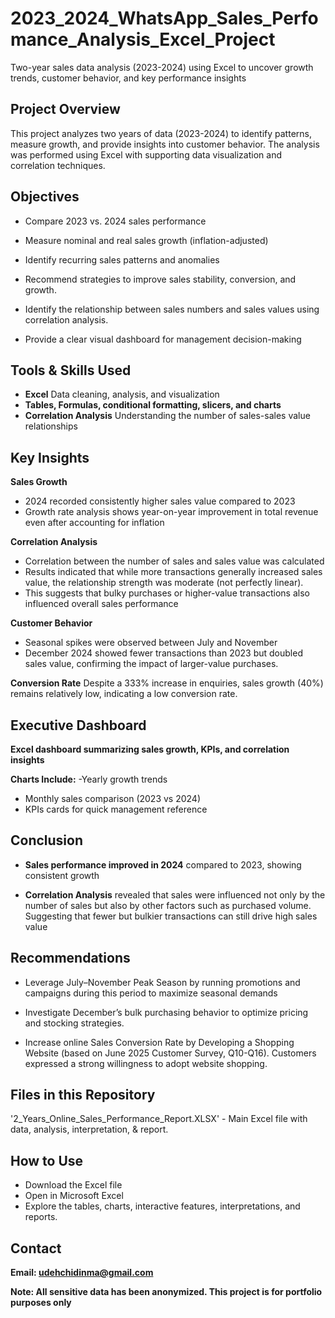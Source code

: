 # 2023_2024_WhatsApp_Sales_Perfomance_Analysis_Excel_Project
Two-year sales data analysis (2023-2024) using Excel to uncover growth trends, customer behavior, and key performance insights

## Project Overview
This project analyzes two years of data (2023-2024) to identify patterns, measure growth, and provide insights into customer behavior. The analysis was performed using Excel with supporting data visualization and correlation techniques.

## Objectives
- Compare 2023 vs. 2024 sales performance
  
- Measure nominal and real sales growth (inflation-adjusted)

- Identify recurring sales patterns and anomalies

- Recommend strategies to improve sales stability, conversion, and growth.
  
- Identify the relationship between sales numbers and sales values using correlation analysis.
  
- Provide a clear visual dashboard for management decision-making

## Tools & Skills Used
- **Excel** Data cleaning, analysis, and visualization
- **Tables, Formulas, conditional formatting, slicers, and charts**
- **Correlation Analysis** Understanding the number of sales-sales value relationships

## Key Insights
**Sales Growth**
- 2024 recorded consistently higher sales value compared to 2023
- Growth rate analysis shows year-on-year improvement in total revenue even after accounting for inflation

**Correlation Analysis**
- Correlation between the number of sales and sales value was calculated
- Results indicated that while more transactions generally increased sales value, the relationship strength was moderate (not perfectly linear).
- This suggests that bulky purchases or higher-value transactions also influenced overall sales performance

**Customer Behavior**
- Seasonal spikes were observed between July and November
- December 2024 showed fewer transactions than 2023 but doubled sales value, confirming the impact of larger-value purchases.

**Conversion Rate**
Despite a 333% increase in enquiries, sales growth (40%) remains relatively low, indicating a low conversion rate.

## Executive Dashboard
**Excel dashboard summarizing sales growth, KPIs, and correlation insights**

**Charts Include:**
-Yearly growth trends
- Monthly sales comparison (2023 vs 2024)
- KPIs cards for quick management reference

## Conclusion
- **Sales performance improved in 2024** compared to 2023, showing consistent growth
  
- **Correlation Analysis** revealed that sales were influenced not only by the number of sales but also by other factors such as purchased volume. Suggesting that fewer but bulkier transactions can still drive high sales value

## Recommendations
- Leverage July–November Peak Season by running promotions and campaigns during this period to maximize seasonal demands

- Investigate December’s bulk purchasing behavior to optimize pricing and stocking strategies.

- Increase online Sales Conversion Rate by Developing a Shopping Website (based on June 2025 Customer Survey, Q10-Q16). Customers expressed a strong willingness to adopt website shopping.

## Files in this Repository
'2_Years_Online_Sales_Performance_Report.XLSX' - Main Excel file with data, analysis, interpretation, & report.

## How to Use
- Download the Excel file
- Open in Microsoft Excel
- Explore the tables, charts, interactive features, interpretations, and reports.

## Contact
**Email: udehchidinma@gmail.com** 

**Note: All sensitive data has been anonymized. This project is for portfolio purposes only**
